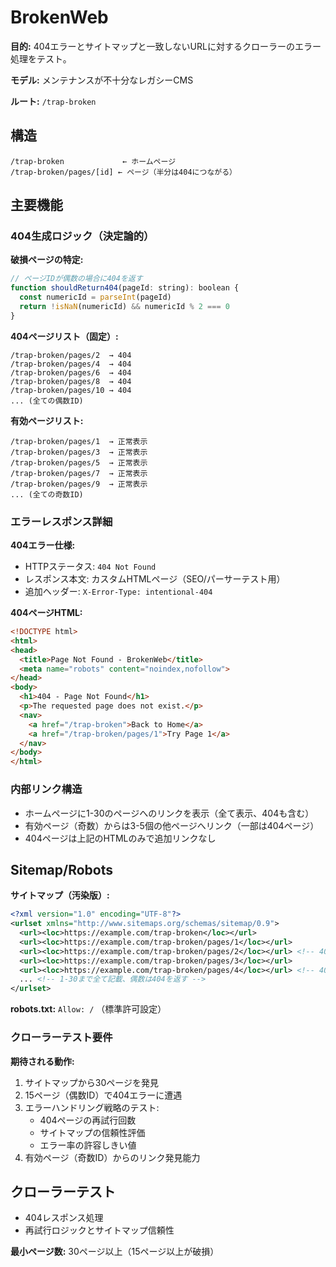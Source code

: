 # BrokenWeb

**目的:** 404エラーとサイトマップと一致しないURLに対するクローラーのエラー処理をテスト。

**モデル:** メンテナンスが不十分なレガシーCMS

**ルート:** `/trap-broken`

## 構造

```
/trap-broken             ← ホームページ
/trap-broken/pages/[id] ← ページ（半分は404につながる）
```

## 主要機能

### 404生成ロジック（決定論的）

**破損ページの特定:**
```javascript
// ページIDが偶数の場合に404を返す
function shouldReturn404(pageId: string): boolean {
  const numericId = parseInt(pageId)
  return !isNaN(numericId) && numericId % 2 === 0
}
```

**404ページリスト（固定）:**
```
/trap-broken/pages/2  → 404
/trap-broken/pages/4  → 404  
/trap-broken/pages/6  → 404
/trap-broken/pages/8  → 404
/trap-broken/pages/10 → 404
... (全ての偶数ID)
```

**有効ページリスト:**
```
/trap-broken/pages/1  → 正常表示
/trap-broken/pages/3  → 正常表示
/trap-broken/pages/5  → 正常表示
/trap-broken/pages/7  → 正常表示
/trap-broken/pages/9  → 正常表示
... (全ての奇数ID)
```

### エラーレスポンス詳細

**404エラー仕様:**
- HTTPステータス: `404 Not Found`
- レスポンス本文: カスタムHTMLページ（SEO/パーサーテスト用）
- 追加ヘッダー: `X-Error-Type: intentional-404`

**404ページHTML:**
```html
<!DOCTYPE html>
<html>
<head>
  <title>Page Not Found - BrokenWeb</title>
  <meta name="robots" content="noindex,nofollow">
</head>
<body>
  <h1>404 - Page Not Found</h1>
  <p>The requested page does not exist.</p>
  <nav>
    <a href="/trap-broken">Back to Home</a>
    <a href="/trap-broken/pages/1">Try Page 1</a>
  </nav>
</body>
</html>
```

### 内部リンク構造

- ホームページに1-30のページへのリンクを表示（全て表示、404も含む）
- 有効ページ（奇数）からは3-5個の他ページへリンク（一部は404ページ）
- 404ページは上記のHTMLのみで追加リンクなし

## Sitemap/Robots

**サイトマップ（汚染版）:**
```xml
<?xml version="1.0" encoding="UTF-8"?>
<urlset xmlns="http://www.sitemaps.org/schemas/sitemap/0.9">
  <url><loc>https://example.com/trap-broken</loc></url>
  <url><loc>https://example.com/trap-broken/pages/1</loc></url>
  <url><loc>https://example.com/trap-broken/pages/2</loc></url> <!-- 404 -->
  <url><loc>https://example.com/trap-broken/pages/3</loc></url>
  <url><loc>https://example.com/trap-broken/pages/4</loc></url> <!-- 404 -->
  ... <!-- 1-30まで全て記載、偶数は404を返す -->
</urlset>
```

**robots.txt:** `Allow: /` （標準許可設定）

### クローラーテスト要件

**期待される動作:**
1. サイトマップから30ページを発見
2. 15ページ（偶数ID）で404エラーに遭遇
3. エラーハンドリング戦略のテスト:
   - 404ページの再試行回数
   - サイトマップの信頼性評価
   - エラー率の許容しきい値
4. 有効ページ（奇数ID）からのリンク発見能力

## クローラーテスト

- 404レスポンス処理
- 再試行ロジックとサイトマップ信頼性

**最小ページ数:** 30ページ以上（15ページ以上が破損）